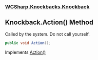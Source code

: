 ### [WCSharp.Knockbacks](WCSharp.Knockbacks.md 'WCSharp.Knockbacks').[Knockback](WCSharp.Knockbacks.Knockback.md 'WCSharp.Knockbacks.Knockback')

## Knockback.Action() Method

Called by the system. Do not call yourself.

```csharp
public void Action();
```

Implements [Action()](../WCSharp.Events/WCSharp.Events.IPeriodicAction.Action().md 'WCSharp.Events.IPeriodicAction.Action')